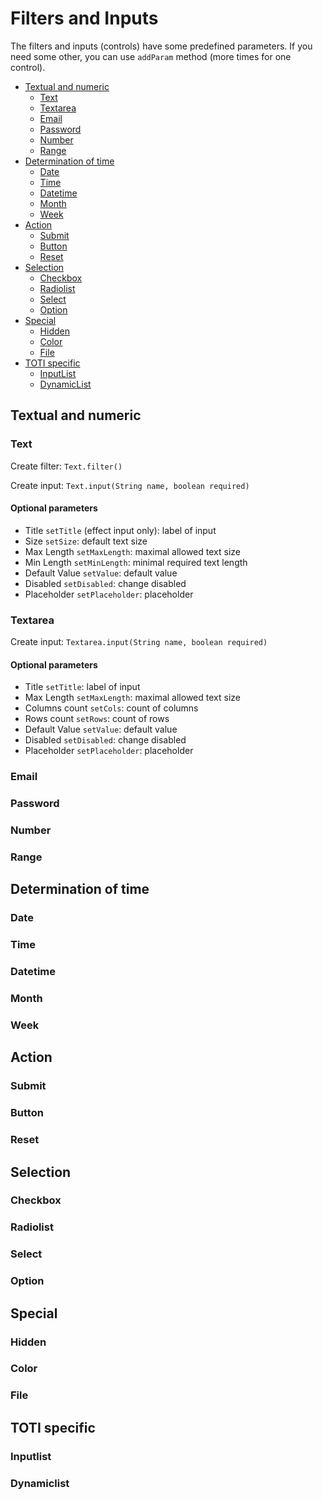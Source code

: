 # Filters and Inputs

The filters and inputs (controls) have some predefined parameters. If you need some other, you can use `addParam` method (more times for one control).

* [Textual and numeric](#textual-and-numeric)
	* [Text](#text)
	* [Textarea](#textarea)
	* [Email](#email)
	* [Password](#password)
	* [Number](#number)
	* [Range](#range)
* [Determination of time](#determination-of-time)
	* [Date](#date)
	* [Time](#time)
	* [Datetime](#datetime)
	* [Month](#month)
	* [Week](#week)
* [Action](#action)
	* [Submit](#submit)
	* [Button](#button)
	* [Reset](#reset)
* [Selection](#selection)
	* [Checkbox](#checkbox)
	* [Radiolist](#radiolist)
	* [Select](#select)
	* [Option](#option)
* [Special](#special)
	* [Hidden](#hidden)
	* [Color](#color)
	* [File](#file)
* [TOTI specific](#toti-specific)
	* [InputList](#inputlist)
	* [DynamicList](#dynamiclist)


## Textual and numeric

### Text

Create filter: `Text.filter()`

Create input: `Text.input(String name, boolean required)`

#### Optional parameters

* Title `setTitle` (effect input only): label of input
* Size `setSize`: default text size
* Max Length `setMaxLength`: maximal allowed text size
* Min Length `setMinLength`: minimal required text length
* Default Value `setValue`: default value
* Disabled `setDisabled`: change disabled
* Placeholder `setPlaceholder`: placeholder

### Textarea

Create input: `Textarea.input(String name, boolean required)`

#### Optional parameters

* Title `setTitle`: label of input
* Max Length `setMaxLength`: maximal allowed text size
* Columns count `setCols`: count of columns
* Rows count `setRows`: count of rows
* Default Value `setValue`: default value
* Disabled `setDisabled`: change disabled
* Placeholder `setPlaceholder`: placeholder

### Email
### Password
### Number
### Range

## Determination of time

### Date
### Time
### Datetime
### Month
### Week

## Action

### Submit
### Button
### Reset

## Selection

### Checkbox
### Radiolist
### Select
### Option

## Special

### Hidden
### Color
### File

## TOTI specific

### Inputlist
### Dynamiclist